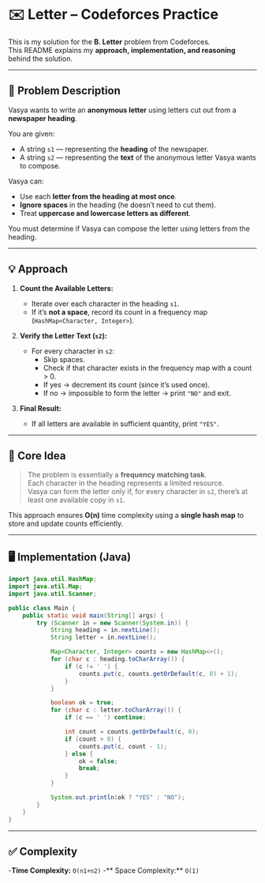 # ✉️ Letter – Codeforces Practice

This is my solution for the **B. Letter** problem from Codeforces.  
This README explains my **approach, implementation, and reasoning** behind the solution.

---

## 📄 Problem Description

Vasya wants to write an **anonymous letter** using letters cut out from a **newspaper heading**.

You are given:
- A string `s1` — representing the **heading** of the newspaper.
- A string `s2` — representing the **text** of the anonymous letter Vasya wants to compose.

Vasya can:
- Use each **letter from the heading at most once**.
- **Ignore spaces** in the heading (he doesn’t need to cut them).
- Treat **uppercase and lowercase letters as different**.

You must determine if Vasya can compose the letter using letters from the heading.

---

## 💡 Approach

1. **Count the Available Letters:**
   - Iterate over each character in the heading `s1`.
   - If it’s **not a space**, record its count in a frequency map (`HashMap<Character, Integer>`).

2. **Verify the Letter Text (`s2`):**
   - For every character in `s2`:
     - Skip spaces.
     - Check if that character exists in the frequency map with a count > 0.
     - If yes → decrement its count (since it’s used once).
     - If no → impossible to form the letter → print `"NO"` and exit.

3. **Final Result:**
   - If all letters are available in sufficient quantity, print `"YES"`.

---

## 🧠 Core Idea

> The problem is essentially a **frequency matching task**.  
> Each character in the heading represents a limited resource.  
> Vasya can form the letter only if, for every character in `s2`, there’s at least one available copy in `s1`.

This approach ensures **O(n)** time complexity using a **single hash map** to store and update counts efficiently.

---

## 🖥️ Implementation (Java)

```java
import java.util.HashMap;
import java.util.Map;
import java.util.Scanner;

public class Main {
    public static void main(String[] args) {
        try (Scanner in = new Scanner(System.in)) {
            String heading = in.nextLine();
            String letter = in.nextLine();

            Map<Character, Integer> counts = new HashMap<>();
            for (char c : heading.toCharArray()) {
                if (c != ' ') {
                    counts.put(c, counts.getOrDefault(c, 0) + 1);
                }
            }

            boolean ok = true;
            for (char c : letter.toCharArray()) {
                if (c == ' ') continue;

                int count = counts.getOrDefault(c, 0);
                if (count > 0) {
                    counts.put(c, count - 1);
                } else {
                    ok = false;
                    break;
                }
            }

            System.out.println(ok ? "YES" : "NO");
        }
    }
}
```
---
## ✅ Complexity
-**Time Complexity:** `O(n1+n2)`
-** Space Complexity:** `O(1)`

